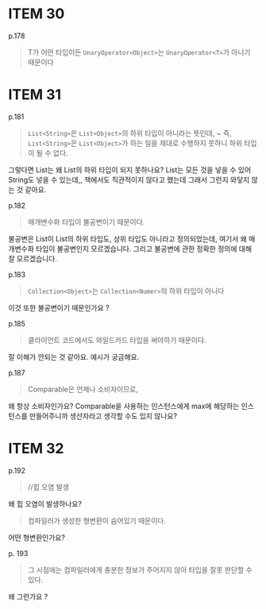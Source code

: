 # ITEM 30

p.178
> T가 어떤 타입이든 `UnaryOperator<Object>`는 `UnaryOperator<T>`가 아니기 때문이다

# ITEM 31
p.181
> `List<String>`은 `List<Object>`의 하위 타입이 아니라는 뜻인데, ~ 즉, `List<String>`은 `List<Object>`가 하는 일을 제대로 수행하지 못하니 하위 타입이 될 수 없다.

그렇다면 List<Object>는 왜 List<String>의 하위 타입이 되지 못하나요? List<Object>는 모든 것을 넣을 수 있어 String도 넣을 수 있는데,, 책에서도 직관적이지 않다고 했는데 그래서 그런지 와닿지 않는 것 같아요.

p.182
> 매개변수화 타입이 불공변이기 때문이다.
> 
불공변은 List<type1>이 List<type2>의 하위 타입도, 상위 타입도 아니라고 정의되었는데, 여기서 왜 매개변수화 타입이 불공변인지 모르겠습니다. 
그리고 불공변에 관한 정확한 정의에 대해 잘 모르겠습니다.

p.183
> `Collection<Object>`는 `Collection<Numer>`의 하위 타입이 아니다

이것 또한 불공변이기 때문인가요 ?

p.185

> 클라이언트 코드에서도 와일드카드 타입을 써야하기 때문이다.

잘 이해가 안되는 것 같아요. 예시가 궁금해요.

p.187

> Comparable은 언제나 소비자이므로,

왜 항상 소비자인가요? Comparable을 사용하는 인스턴스에게 max에 해당하는 인스턴스를 만들어주니까 생산자라고 생각할 수도 있지 않나요?

# ITEM 32

p.192

> //힙 오염 발생

왜 힙 오염이 발생하나요?

> 컴파일러가 생성한 형변환이 숨어있기 때문이다.

어떤 형변환인가요?

p. 193

> 그 시점에는 컴파일러에게 충분한 정보가 주어지지 않아 타입을 잘못 판단할 수 있다.

왜 그런가요 ? 

